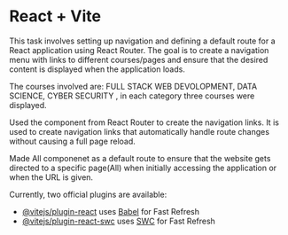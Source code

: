 # React + Vite

This task involves setting up navigation and defining a default route for a React application using React Router. The goal is to create a navigation menu with links to different courses/pages and ensure that the desired content is displayed when the application loads.

The courses involved are: FULL STACK WEB DEVOLOPMENT, DATA SCIENCE, CYBER SECURITY , in each category three courses were displayed.

Used the <Link> component from React Router to create the navigation links. It is used to create navigation links that automatically handle route changes without causing a full page reload.

Made All componenet as a default route to ensure that the website gets directed to a specific page(All) when initially accessing the application or when the URL is given.

Currently, two official plugins are available:

- [@vitejs/plugin-react](https://github.com/vitejs/vite-plugin-react/blob/main/packages/plugin-react/README.md) uses [Babel](https://babeljs.io/) for Fast Refresh
- [@vitejs/plugin-react-swc](https://github.com/vitejs/vite-plugin-react-swc) uses [SWC](https://swc.rs/) for Fast Refresh
